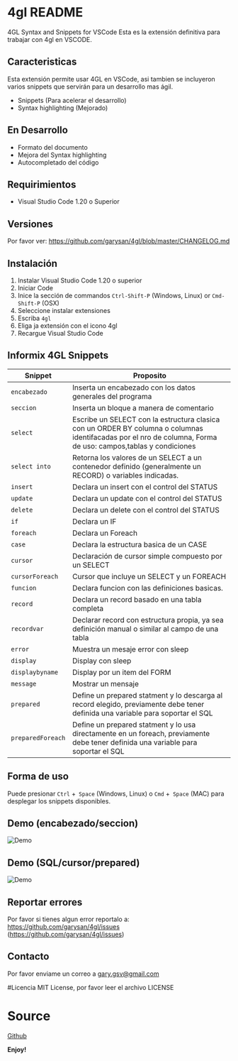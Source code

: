 # 4gl README
4GL Syntax and Snippets for VSCode
Esta es la extensión definitiva para trabajar con 4gl en VSCODE.

## Caracteristicas
Esta extensión permite usar 4GL en VSCode, asi tambien se incluyeron varios snippets que servirán para un desarrollo mas ágil.
- Snippets (Para acelerar el desarrollo)
- Syntax highlighting (Mejorado)

## En Desarrollo
- Formato del documento
- Mejora del Syntax highlighting
- Autocompletado del código

## Requirimientos
- Visual Studio Code 1.20 o Superior

## Versiones
Por favor ver: https://github.com/garysan/4gl/blob/master/CHANGELOG.md

## Instalación
1. Instalar Visual Studio Code 1.20 o superior
2. Iniciar Code
3. Inice la sección de commandos `Ctrl-Shift-P` (Windows, Linux) or `Cmd-Shift-P` (OSX)
4. Seleccione instalar extensiones
5. Escriba `4gl`
6. Eliga ja extensión con el icono 4gl
7. Recargue Visual Studio Code

## Informix 4GL Snippets

| Snippet                      | Proposito                  |
|------------------------------|----------------------------|
| `encabezado`                 |Inserta un encabezado con los datos generales del programa |
| `seccion`                 |Inserta un bloque a manera de comentario |
| `select`                 |Escribe un SELECT con la estructura clasica con un ORDER BY columna o columnas identifacadas por el nro de columna, Forma de uso: campos,tablas y condiciones |
| `select into`                 |Retorna los valores de un SELECT a un contenedor definido (generalmente un RECORD) o variables indicadas.|
| `insert`                 |Declara un insert  con el control del STATUS |
| `update`                 |Declara un update  con el control del STATUS |
| `delete`                 |Declara un delete  con el control del STATUS |
| `if`                 |Declara un IF|
| `foreach`                 |Declara un Foreach |
| `case`                 |Declara la estructura basica de un CASE |
| `cursor`                 |Declaración de cursor simple compuesto por un SELECT|
| `cursorForeach`                 |Cursor que incluye un SELECT y un FOREACH |
| `funcion`                 |Declara funcion con las definiciones basicas.|
| `record`                 |Declara un record basado en una tabla completa|
| `recordvar`                 |Declarar record con estructura propia, ya sea definición manual o similar al campo de una tabla |
| `error`                 |Muestra un mesaje error con sleep |
| `display`                 |Display con sleep |
| `displaybyname`                 |Display por un item del FORM |
| `message`                 |Mostrar un mensaje|
| `prepared`                 |Define un prepared statment y lo descarga al record elegido, previamente debe tener definida una variable para soportar el SQL |
| `preparedForeach`                 | Define un prepared statment y lo usa directamente en un foreach, previamente debe tener definida una variable para soportar el SQL |

## Forma de uso
Puede presionar `Ctrl` +` Space` (Windows, Linux) o `Cmd` +` Space` (MAC) para desplegar los snippets disponibles.

## Demo (encabezado/seccion)
![Demo](https://i.imgur.com/ykwU84y.gif?raw=true)

## Demo (SQL/cursor/prepared)
![Demo](https://i.imgur.com/2boaoxX.gif?raw=true)


## Reportar errores
Por favor si tienes algun error reportalo a: https://github.com/garysan/4gl/issues (https://github.com/garysan/4gl/issues)

## Contacto
Por favor enviame un correo a gary.gsv@gmail.com

#Licencia
MIT License, por favor leer el archivo LICENSE

# Source
[Github](https://github.com/garysan/4gl)

**Enjoy!**

